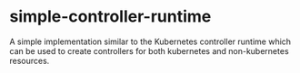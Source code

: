 # simple-controller-runtime
A simple implementation similar to the Kubernetes controller runtime which can be used to create controllers for both kubernetes and non-kubernetes resources. 
